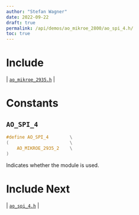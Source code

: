 ```yaml
---
author: "Stefan Wagner"
date: 2022-09-22
draft: true
permalink: /api/demos/ao_mikroe_2800/ao_spi_4.h/
toc: true
---
```


# Include

| [`ao_mikroe_2935.h`](ao_mikroe_2935.h.md) |

# Constants

## `AO_SPI_4`

```c
#define AO_SPI_4        \
(                       \
    AO_MIKROE_2935_2    \
)
```

Indicates whether the module is used.

# Include Next

| [`ao_spi_4.h`](../../src/ao_sys_xc32_pic32_spi/ao_spi_4.h.md) |
